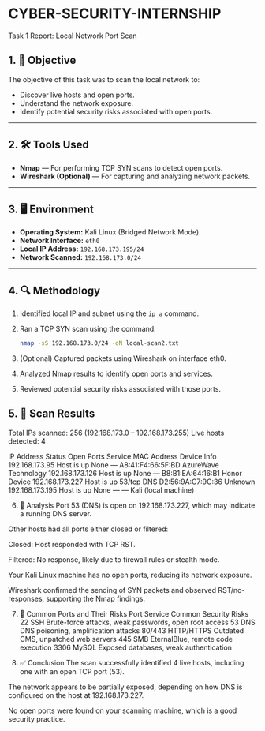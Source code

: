 # CYBER-SECURITY-INTERNSHIP
Task 1 Report: Local Network Port Scan
## 1. 🎯 Objective

The objective of this task was to scan the local network to:
- Discover live hosts and open ports.
- Understand the network exposure.
- Identify potential security risks associated with open ports.

---

## 2. 🛠️ Tools Used

- **Nmap** — For performing TCP SYN scans to detect open ports.
- **Wireshark (Optional)** — For capturing and analyzing network packets.

---

## 3. 🖥️ Environment

- **Operating System:** Kali Linux (Bridged Network Mode)
- **Network Interface:** `eth0`
- **Local IP Address:** `192.168.173.195/24`
- **Network Scanned:** `192.168.173.0/24`

---

## 4. 🔍 Methodology

1. Identified local IP and subnet using the `ip a` command.
2. Ran a TCP SYN scan using the command:
   ```bash
   nmap -sS 192.168.173.0/24 -oN local-scan2.txt
3. (Optional) Captured packets using Wireshark on interface eth0.

4. Analyzed Nmap results to identify open ports and services.

5. Reviewed potential security risks associated with those ports.



##  5. 📄 Scan Results
Total IPs scanned: 256 (192.168.173.0 – 192.168.173.255)
Live hosts detected: 4

IP Address	Status	Open Ports	Service	MAC Address	Device Info
192.168.173.95	Host is up	None	—	A8:41:F4:66:5F:BD	AzureWave Technology
192.168.173.126	Host is up	None	—	B8:B1:EA:64:16:B1	Honor Device
192.168.173.227	Host is up	53/tcp	DNS	D2:56:9A:C7:9C:36	Unknown
192.168.173.195	Host is up	None	—	—	Kali (local machine)

6. 🔎 Analysis
Port 53 (DNS) is open on 192.168.173.227, which may indicate a running DNS server.

Other hosts had all ports either closed or filtered:

Closed: Host responded with TCP RST.

Filtered: No response, likely due to firewall rules or stealth mode.

Your Kali Linux machine has no open ports, reducing its network exposure.

Wireshark confirmed the sending of SYN packets and observed RST/no-responses, supporting the Nmap findings.

7. 🚨 Common Ports and Their Risks
Port	Service	Common Security Risks
22	SSH	Brute-force attacks, weak passwords, open root access
53	DNS	DNS poisoning, amplification attacks
80/443	HTTP/HTTPS	Outdated CMS, unpatched web servers
445	SMB	EternalBlue, remote code execution
3306	MySQL	Exposed databases, weak authentication

8. ✅ Conclusion
The scan successfully identified 4 live hosts, including one with an open TCP port (53).

The network appears to be partially exposed, depending on how DNS is configured on the host at 192.168.173.227.

No open ports were found on your scanning machine, which is a good security practice.




